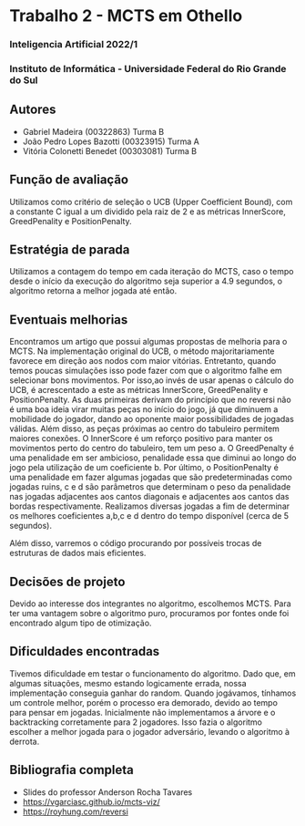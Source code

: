 # Trabalho 2 - MCTS em Othello

### Inteligencia Artificial 2022/1

### Instituto de Informática - Universidade Federal do Rio Grande do Sul

## Autores

- Gabriel Madeira (00322863) Turma B
- João Pedro Lopes Bazotti (00323915) Turma A
- Vitória Colonetti Benedet (00303081) Turma B

## Função de avaliação

Utilizamos como critério de seleção o UCB (Upper Coefficient Bound), com a constante C igual a um dividido pela raiz de 2 e as métricas InnerScore, GreedPenality e PositionPenalty.

## Estratégia de parada

Utilizamos a contagem do tempo em cada iteração do MCTS, caso o tempo desde o início da execução do algoritmo seja superior a 4.9 segundos, o algoritmo retorna a melhor jogada até então.

## Eventuais melhorias

Encontramos um artigo que possui algumas propostas de melhoria para o MCTS.
Na implementação original do UCB, o método majoritariamente favorece em direção aos nodos com maior vitórias. Entretanto, quando temos poucas simulações isso pode fazer com que o algoritmo falhe em selecionar bons movimentos. Por isso,ao invés de usar apenas o cálculo do UCB, é acrescentado a este as métricas InnerScore, GreedPenality e PositionPenalty. As duas primeiras derivam do princípio que no reversi não é uma boa ideia virar muitas peças no início do jogo, já que diminuem a mobilidade do jogador, dando ao oponente maior possibilidades de jogadas válidas. Além disso, as peças próximas ao centro do tabuleiro permitem maiores conexões. O InnerScore é um reforço positivo para manter os movimentos perto do centro do tabuleiro, tem um peso a. O GreedPenalty é uma penalidade em ser ambicioso, penalidade essa que diminui ao longo do jogo pela utilização de um coeficiente b. Por último, o PositionPenalty é uma penalidade em fazer algumas jogadas que são predeterminadas como jogadas ruins, c e d são parâmetros que determinam o peso da penalidade nas jogadas adjacentes aos cantos diagonais e adjacentes aos cantos das bordas respectivamente. Realizamos diversas jogadas a fim de determinar os melhores coeficientes a,b,c e d dentro do tempo disponível (cerca de 5 segundos).

Além disso, varremos o código procurando por possíveis trocas de estruturas de dados mais eficientes.

## Decisões de projeto

Devido ao interesse dos integrantes no algoritmo, escolhemos MCTS. Para ter uma vantagem sobre o algoritmo puro, procuramos por fontes onde foi encontrado algum tipo de otimização.

## Dificuldades encontradas

Tivemos dificuldade em testar o funcionamento do algoritmo. Dado que, em algumas situações, mesmo estando logicamente errada, nossa implementação conseguia ganhar do random. Quando jogávamos, tínhamos um controle melhor, porém o processo era demorado, devido ao tempo para pensar em jogadas. Inicialmente não implementamos a árvore e o backtracking corretamente para 2 jogadores. Isso fazia o algoritmo escolher a melhor jogada para o jogador adversário, levando o algoritmo à derrota.

## Bibliografia completa

- Slides do professor Anderson Rocha Tavares
- https://vgarciasc.github.io/mcts-viz/
- https://royhung.com/reversi
